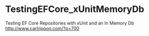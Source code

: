 # TestingEFCore_xUnitMemoryDb
Testing EF Core Repositories with xUnit and an In Memory Db http://www.carlrippon.com/?p=700
